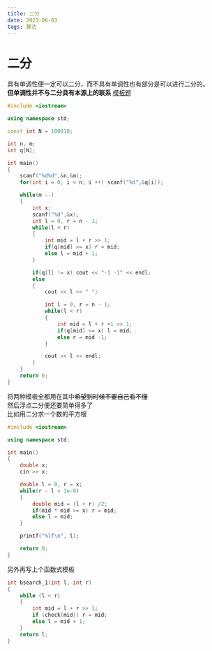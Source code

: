 ```yaml
---
title: 二分
date: 2023-06-03
tags: 算法
---
```



# 二分   
具有单调性便一定可以二分，而不具有单调性也有部分是可以进行二分的。   
__但单调性并不与二分具有本源上的联系__
[模板题](https://www.acwing.com/problem/content/791/)
~~~c++   
#include <iostream>

using namespace std;

const int N = 100010;

int n, m;
int q[N];

int main()
{
    scanf("%d%d",&n,&m);
    for(int i = 0; i < n; i ++) scanf("%d",&q[i]);

    while(m --)
    {
        int x;
        scanf("%d",&x);
        int l = 0, r = n - 1;
        while(l < r)
        {
            int mid = l + r >> 1;
            if(q[mid] >= x) r = mid;
            else l = mid + 1;
        }

        if(q[l] != x) cout << "-1 -1" << endl;
        else
        {
            cout << l << " ";

            int l = 0, r = n - 1;
            while(l < r)
            {
                int mid = l + r +1 >> 1;
                if(q[mid] <= x) l = mid;
                else r = mid -1;
            }

            cout << l << endl;
        }
    }
    return 0;
}
~~~
将两种模板全都用在其中~~希望到时候不要自己看不懂~~          
然后浮点二分便还要简单得多了  
比如用二分求一个数的平方根
~~~c++     
#include <iostream>

using namespace std;

int main()
{
    double x;
    cin >> x;

    double l = 0, r = x;
    while(r - l > 1e-6)
    {
        double mid = (l + r) /2;
        if(mid * mid >= x) r = mid;
        else l = mid;
    }

    printf("%lf\n", l);

    return 0;
}
~~~

另外再写上个函数式模板

~~~c++
int bsearch_1(int l, int r)
{
    while (l < r)
    {
        int mid = l + r >> 1;
        if (check(mid)) r = mid;
        else l = mid + 1;
    }
    return l;
}
~~~
